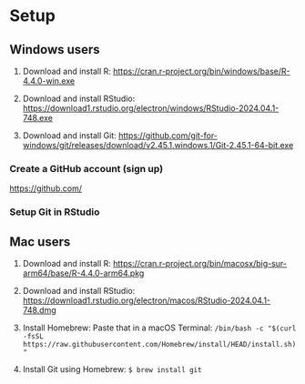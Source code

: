 # Setup

## Windows users

1.  Download and install R: <https://cran.r-project.org/bin/windows/base/R-4.4.0-win.exe>

2.  Download and install RStudio: <https://download1.rstudio.org/electron/windows/RStudio-2024.04.1-748.exe>

3.  Download and install Git: <https://github.com/git-for-windows/git/releases/download/v2.45.1.windows.1/Git-2.45.1-64-bit.exe>

### Create a GitHub account (sign up)

<https://github.com/>

### Setup Git in RStudio

## Mac users
1.  Download and install R: <https://cran.r-project.org/bin/macosx/big-sur-arm64/base/R-4.4.0-arm64.pkg>

2.  Download and install RStudio: <https://download1.rstudio.org/electron/macos/RStudio-2024.04.1-748.dmg>

3.  Install Homebrew: 
Paste that in a macOS Terminal:
```/bin/bash -c "$(curl -fsSL https://raw.githubusercontent.com/Homebrew/install/HEAD/install.sh)"```

4. Install Git using Homebrew:
```$ brew install git```


